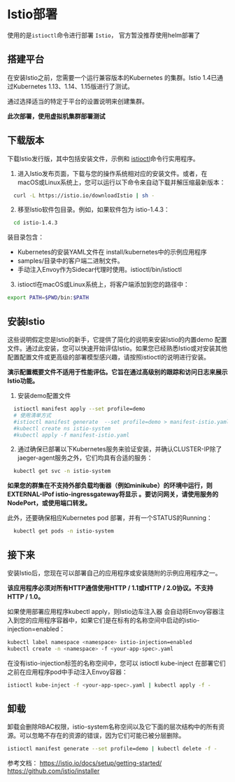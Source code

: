 # Istio部署
使用的是`istioctl`命令进行部署 `Istio`， 官方暂没推荐使用helm部署了
## 搭建平台
在安装Istio之前，您需要一个运行兼容版本的Kubernetes 的集群。Istio 1.4已通过Kubernetes 1.13、1.14、1.15版进行了测试。

通过选择适当的特定于平台的设置说明来创建集群。

**此次部署，使用虚拟机集群部署测试**  

## 下载版本
下载Istio发行版，其中包括安装文件，示例和 [istioctl](https://istio.io/docs/reference/commands/istioctl/)命令行实用程序。

1. 进入Istio发布页面，下载与您的操作系统相对应的安装文件。或者，在macOS或Linux系统上，您可以运行以下命令来自动下载并解压缩最新版本：

  ```bash
    curl -L https://istio.io/downloadIstio | sh -
  ```

2. 移至Istio软件包目录。例如，如果软件包为 istio-1.4.3：

  ```bash
    cd istio-1.4.3
  ```

装目录包含：

- Kubernetes的安装YAML文件在 install/kubernetes中的示例应用程序
- samples/目录中的客户端二进制文件。
- 手动注入Envoy作为Sidecar代理时使用。istioctl/bin/istioctl

3. istioctl在macOS或Linux系统上，将客户端添加到您的路径中：

  ```bash
  export PATH=$PWD/bin:$PATH
  ```

## 安装Istio
这些说明假定您是Istio的新手，它提供了简化的说明来安装Istio的内置demo 配置文件。通过此安装，您可以快速开始评估Istio。如果您已经熟悉Istio或对安装其他配置配置文件或更高级的部署模型感兴趣，请按照istioctl的说明进行安装。

**演示配置概要文件不适用于性能评估。它旨在通过高级别的跟踪和访问日志来展示Istio功能。**

1. 安装demo配置文件
  ```bash
    istioctl manifest apply --set profile=demo
    # 使用清单方式
    #istioctl manifest generate  --set profile=demo > manifest-istio.yaml
    #kubectl create ns istio-system
    #kubectl apply -f manifest-istio.yaml
  ```
2. 通过确保已部署以下Kubernetes服务来验证安装，并确认CLUSTER-IP除了jaeger-agent服务之外，它们均具有合适的服务：

  ```bash
    kubectl get svc -n istio-system
  ```

  **如果您的群集在不支持外部负载均衡器（例如minikube）的环境中运行，则 EXTERNAL-IPof istio-ingressgateway将显示 <pending>。要访问网关，请使用服务的 NodePort，或使用端口转发。**

  此外，还要确保相应Kubernetes pod 部署，并有一个STATUS的Running：

  ```bash
    kubectl get pods -n istio-system
  ```

## 接下来

安装Istio后，您现在可以部署自己的应用程序或安装随附的示例应用程序之一。

**该应用程序必须对所有HTTP通信使用HTTP / 1.1或HTTP / 2.0协议。不支持HTTP / 1.0。**

如果使用部署应用程序kubectl apply，则Istio边车注入器 会自动将Envoy容器注入到您的应用程序容器中，如果它们是在标有的名称空间中启动的istio-injection=enabled：

```bash
kubectl label namespace <namespace> istio-injection=enabled
kubectl create -n <namespace> -f <your-app-spec>.yaml
```

在没有istio-injection标签的名称空间中，您可以 istioctl kube-inject 在部署它们之前在应用程序pod中手动注入Envoy容器：

```bash
istioctl kube-inject -f <your-app-spec>.yaml | kubectl apply -f -
```

## 卸载

卸载会删除RBAC权限，istio-system名称空间以及它下面的层次结构中的所有资源。可以忽略不存在的资源的错误，因为它们可能已被分层删除。

```bash
istioctl manifest generate --set profile=demo | kubectl delete -f -
```








参考文档：
https://istio.io/docs/setup/getting-started/  
https://github.com/istio/installer  
